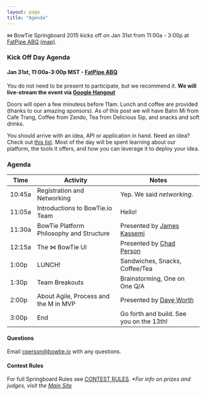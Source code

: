 ```yaml
---
layout: page
title: "Agenda"
---
```


&#8904; BowTie Springboard 2015 kicks off on Jan 31st from 11:00a - 3:00p at [FatPipe ABQ](http://fatpipeabq.com) [(map)](https://www.google.com/maps/place/200+Broadway+Blvd+NE,+Albuquerque,+NM+87102/@35.084701,-106.6440609,17z/data=!3m1!4b1!4m2!3m1!1s0x87220cbc7ce053b3:0x87a438e1b38abc21).


### Kick Off Day Agenda

#### Jan 31st, 11:00a-3:00p MST - [FatPipe ABQ](http://fatpipeabq.com)

You do not need to be present to participate, but we recommend it.
**We will live-stream the event via [Google Hangout](https://www.youtube.com/watch?v=wYPIYfhhvUo "A-100 Live Feed")**

Doors will open a few minutess before 11am. Lunch and coffee are provided (thanks to our amazing sponsors). As of this post we will have Bahn Mi from Cafe Trang, Coffee from Zendo, Tea from Delicious Sip, and snacks and soft drinks.

You should arrive with an idea, API or application in hand. Need an idea? Check out [this list](/ideas.html). Most of the day will be spent learning about our platform, the tools it offers, and how you can leverage it to deploy your idea.

### Agenda

Time | Activity | Notes
--- | --- | ---
10:45a | Registration and Networking | Yep. We said _networking_.
11:05a | Introductions to BowTie.io Team | Hello!
11:30a | BowTie Platform Philosophy and Structure | Presented by [James Kassemi](https://twitter.com/jkassemi)
12:15a | The &#8904; BowTie UI | Presented by [Chad Person](https://twitter.com/chadperson)
1:00p | LUNCH! | Sandwiches, Snacks, Coffee/Tea
1:30p | Team Breakouts | Brainstorming, One on One Q/A
2:00p | About Agile, Process and the M in MVP | Presented by [Dave Worth](https://twitter.com/david_e_worth)
3:00p | End | Go forth and build. See you on the 13th!

#### Questions
Email cperson@bowtie.io with any questions.

#### Contest Rules

For full Springboard Rules see [CONTEST RULES](/contest-format.html).
_*For info on prizes and judges, visit the [Main Site](/)_
